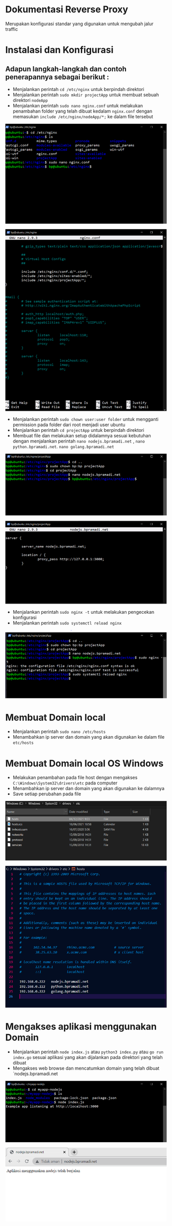 # Dokumentasi Reverse Proxy

Merupakan konfigurasi standar yang digunakan untuk mengubah jalur traffic

# Instalasi dan Konfigurasi

## Adapun langkah-langkah dan contoh penerapannya sebagai berikut :

- Menjalankan perintah `cd /etc/nginx` untuk berpindah direktori
- Menjalankan perintah `sudo mkdir projectApp` untuk membuat sebuah direktori `nodeApp`
- Menjalankan perintah `sudo nano nginx.conf` untuk melakukan penambahan folder yang telah dibuat kedalam `nginx.conf` dengan memasukan `include /etc/nginx/nodeApp/*;` ke dalam file tersebut

![1](assets/reverse-0.png)

![2](assets/reverse-1.png)

- Menjalankan perintah `sudo chown user:user folder` untuk mengganti permission pada folder dari root menjadi user ubuntu
- Menjalankan perintah `cd projectApp` untuk berpindah direktori
- Membuat file dan melakukan setup didalamnya sesuai kebutuhan dengan menjalankan perintah `nano nodejs.bpramadi.net` , `nano python.bpramadi.net`. `nano golang.bpramadi.net`

![3](assets/reverse-2.png)

![3s](assets/reverse-3.png)

- Menjalankan perintah `sudo nginx -t` untuk melakukan pengecekan konfigurasi
- Menjalankan perintah `sudo systemctl reload nginx`

![4](assets/reverse-4.png)

# Membuat Domain local

- Menjalankan perintah `sudo nano /etc/hosts`
- Menambahkan ip server dan domain yang akan digunakan ke dalam file `etc/hosts`

# Membuat Domain local OS Windows

- Melakukan penambahan pada file host dengan mengakses `C:\Windows\System32\drivers\etc` pada computer
- Menambahkan ip server dan domain yang akan digunakan ke dalamnya
- Save setiap perubahan pada file

![5](assets/reverse-5.png)

![5](assets/reverse-6.png)

# Mengakses aplikasi menggunakan Domain

- Menjalankan perintah `node index.js` atau `python3 index.py` atau `go run index.go` sesuai aplikasi yang akan dijalankan pada direktori yang telah dibuat
- Mengakses web browse dan mencatumkan domain yang telah dibuat `nodejs.bpramadi.net

![7](assets/reverse-7.png)

![7](assets/reverse-8.png)
